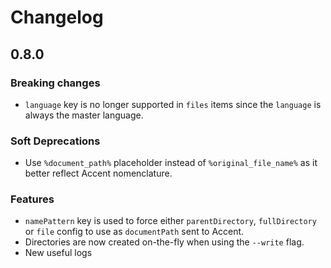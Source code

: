 # Changelog

## 0.8.0

### Breaking changes

- `language` key is no longer supported in `files` items since the `language` is always the master language.

### Soft Deprecations

- Use `%document_path%` placeholder instead of `%original_file_name%` as it better reflect Accent nomenclature.

### Features

- `namePattern` key is used to force either `parentDirectory`, `fullDirectory` or `file` config to use as `documentPath` sent to Accent.
- Directories are now created on-the-fly when using the `--write` flag.
- New useful logs
